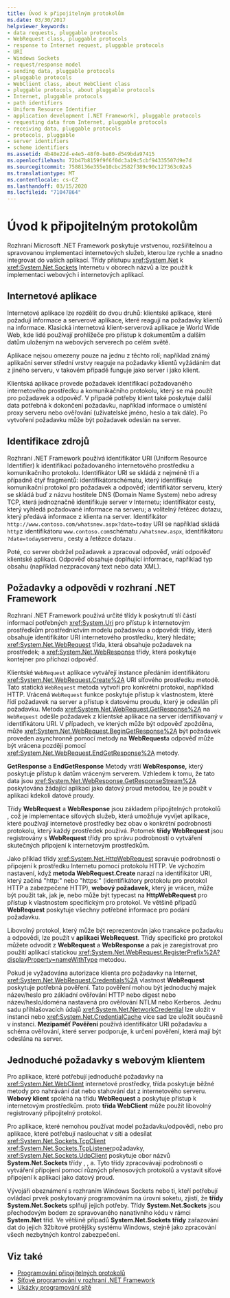 ```yaml
---
title: Úvod k připojitelným protokolům
ms.date: 03/30/2017
helpviewer_keywords:
- data requests, pluggable protocols
- WebRequest class, pluggable protocols
- response to Internet request, pluggable protocols
- URI
- Windows Sockets
- request/response model
- sending data, pluggable protocols
- pluggable protocols
- WebClient class, about WebClient class
- pluggable protocols, about pluggable protocols
- Internet, pluggable protocols
- path identifiers
- Uniform Resource Identifier
- application development [.NET Framework], pluggable protocols
- requesting data from Internet, pluggable protocols
- receiving data, pluggable protocols
- protocols, pluggable
- server identifiers
- scheme identifiers
ms.assetid: 4b48e22d-e4e5-48f0-be80-d549bda97415
ms.openlocfilehash: 72b47b8159f9f6f0dc3a19c5cbf94335507d9e7d
ms.sourcegitcommit: 7588136e355e10cbc2582f389c90c127363c02a5
ms.translationtype: MT
ms.contentlocale: cs-CZ
ms.lasthandoff: 03/15/2020
ms.locfileid: "71047864"
---
```

# <a name="introducing-pluggable-protocols"></a>Úvod k připojitelným protokolům
Rozhraní Microsoft .NET Framework poskytuje vrstvenou, rozšiřitelnou a spravovanou implementaci internetových služeb, kterou lze rychle a snadno integrovat do vašich aplikací. Třídy přístupu <xref:System.Net> k <xref:System.Net.Sockets> Internetu v oborech názvů a lze použít k implementaci webových i internetových aplikací.  
  
## <a name="internet-applications"></a>Internetové aplikace  
 Internetové aplikace lze rozdělit do dvou druhů: klientské aplikace, které požadují informace a serverové aplikace, které reagují na požadavky klientů na informace. Klasická internetová klient-serverová aplikace je World Wide Web, kde lidé používají prohlížeče pro přístup k dokumentům a dalším datům uloženým na webových serverech po celém světě.  
  
 Aplikace nejsou omezeny pouze na jednu z těchto rolí; například známý aplikační server střední vrstvy reaguje na požadavky klientů vyžádáním dat z jiného serveru, v takovém případě funguje jako server i jako klient.  
  
 Klientská aplikace provede požadavek identifikací požadovaného internetového prostředku a komunikačního protokolu, který se má použít pro požadavek a odpověď. V případě potřeby klient také poskytuje další data potřebná k dokončení požadavku, například informace o umístění proxy serveru nebo ověřování (uživatelské jméno, heslo a tak dále). Po vytvoření požadavku může být požadavek odeslán na server.  
  
## <a name="identifying-resources"></a>Identifikace zdrojů  
 Rozhraní .NET Framework používá identifikátor URI (Uniform Resource Identifier) k identifikaci požadovaného internetového prostředku a komunikačního protokolu. Identifikátor URI se skládá z nejméně tří a případně čtyř fragmentů: identifikátorschématu, který identifikuje komunikační protokol pro požadavek a odpověď; identifikátor serveru, který se skládá buď z názvu hostitele DNS (Domain Name System) nebo adresy TCP, která jednoznačně identifikuje server v Internetu; identifikátor cesty, který vyhledá požadované informace na serveru; a volitelný řetězec dotazu, který předává informace z klienta na server. Identifikátor `http://www.contoso.com/whatsnew.aspx?date=today` URI se například skládá `http`z identifikátoru `www.contoso.com`schématu `/whatsnew.aspx`, identifikátoru `?date=today`serveru , cesty a řetězce dotazu .  
  
 Poté, co server obdržel požadavek a zpracoval odpověď, vrátí odpověď klientské aplikaci. Odpověď obsahuje doplňující informace, například typ obsahu (například nezpracovaný text nebo data XML).  
  
## <a name="requests-and-responses-in-the-net-framework"></a>Požadavky a odpovědi v rozhraní .NET Framework  
 Rozhraní .NET Framework používá určité třídy k poskytnutí tří částí informací potřebných <xref:System.Uri> pro přístup k internetovým prostředkům prostřednictvím modelu požadavku a odpovědi: třídy, která obsahuje identifikátor URI internetového prostředku, který hledáte; <xref:System.Net.WebRequest> třída, která obsahuje požadavek na prostředek; a <xref:System.Net.WebResponse> třídy, která poskytuje kontejner pro příchozí odpověď.  
  
 Klientské `WebRequest` aplikace vytvářejí instance předáním identifikátoru <xref:System.Net.WebRequest.Create%2A> URI síťového prostředku metodě. Tato statická `WebRequest` metoda vytvoří pro konkrétní protokol, například HTTP. Vrácená `WebRequest` funkce poskytuje přístup k vlastnostem, které řídí požadavek na server a přístup k datovému proudu, který je odeslán při požadavku. Metoda <xref:System.Net.WebRequest.GetResponse%2A> na `WebRequest` odešle požadavek z klientské aplikace na server identifikovaný v identifikátoru URI. V případech, ve kterých může být odpověď zpožděna, může <xref:System.Net.WebRequest.BeginGetResponse%2A> být požadavek proveden asynchronně pomocí metody na **WebRequest**a odpověď může být vrácena později pomocí <xref:System.Net.WebRequest.EndGetResponse%2A> metody.  
  
 **GetResponse** a **EndGetResponse** Metody vrátí **WebResponse,** který poskytuje přístup k datům vráceným serverem. Vzhledem k tomu, že tato data jsou <xref:System.Net.WebResponse.GetResponseStream%2A> poskytována žádající aplikaci jako datový proud metodou, lze je použít v aplikaci kdekoli datové proudy.  
  
 Třídy **WebRequest** a **WebResponse** jsou základem připojitelných protokolů , což je implementace síťových služeb, která umožňuje vyvíjet aplikace, které používají internetové prostředky bez obav o konkrétní podrobnosti protokolu, který každý prostředek používá. Potomek **třídy WebRequest** jsou registrovány s **WebRequest** třídy pro správu podrobností o vytváření skutečných připojení k internetovým prostředkům.  
  
 Jako příklad třídy <xref:System.Net.HttpWebRequest> spravuje podrobnosti o připojení k prostředku Internetu pomocí protokolu HTTP. Ve výchozím nastavení, když **metoda WebRequest.Create** narazí na identifikátor URI, který začíná "http:" nebo "https:" (identifikátory protokolu pro protokol HTTP a zabezpečené HTTP), **webový požadavek,** který je vrácen, může být použit tak, jak je, nebo může být typecast na **HttpWebRequest** pro přístup k vlastnostem specifickým pro protokol. Ve většině případů **WebRequest** poskytuje všechny potřebné informace pro podání požadavku.  
  
 Libovolný protokol, který může být reprezentován jako transakce požadavku a odpovědi, lze použít v **aplikaci WebRequest**. Třídy specifické pro protokol můžete odvodit z **WebRequest** a **WebResponse** a pak je zaregistrovat pro použití aplikací statickou <xref:System.Net.WebRequest.RegisterPrefix%2A?displayProperty=nameWithType> metodou.  
  
 Pokud je vyžadována autorizace klienta pro požadavky na Internet, <xref:System.Net.WebRequest.Credentials%2A> vlastnost **WebRequest** poskytuje potřebná pověření. Tato pověření mohou být jednoduchý majek název/heslo pro základní ověřování HTTP nebo digest nebo název/heslo/doména nastavená pro ověřování NTLM nebo Kerberos. Jednu sadu přihlašovacích údajů <xref:System.Net.NetworkCredential> lze uložit v instanci nebo <xref:System.Net.CredentialCache> více sad lze uložit současně v instanci. **Mezipaměť Pověření** používá identifikátor URI požadavku a schéma ověřování, které server podporuje, k určení pověření, která mají být odeslána na server.  
  
## <a name="simple-requests-with-webclient"></a>Jednoduché požadavky s webovým klientem  
 Pro aplikace, které potřebují jednoduché požadavky na <xref:System.Net.WebClient> internetové prostředky, třída poskytuje běžné metody pro nahrávání dat nebo stahování dat z internetového serveru. **Webový klient** spoléhá na třídu **WebRequest** a poskytuje přístup k internetovým prostředkům. proto **třída WebClient** může použít libovolný registrovaný připojitelný protokol.  
  
 Pro aplikace, které nemohou používat model požadavku/odpovědi, nebo pro aplikace, které potřebují naslouchat v síti a odesílat <xref:System.Net.Sockets.TcpClient> <xref:System.Net.Sockets.TcpListener>požadavky, <xref:System.Net.Sockets.UdpClient> poskytuje obor názvů **System.Net.Sockets** třídy , , a. Tyto třídy zpracovávají podrobnosti o vytváření připojení pomocí různých přenosových protokolů a vystavit síťové připojení k aplikaci jako datový proud.  
  
 Vývojáři obeznámení s rozhraním Windows Sockets nebo ti, kteří potřebují ovládací prvek poskytovaný programováním na úrovni soketu, zjistí, že **třídy System.Net.Sockets** splňují jejich potřeby. Třídy **System.Net.Sockets** jsou přechodovým bodem ze spravovaného nanativního kódu v rámci **System.Net** tříd. Ve většině případů **System.Net.Sockets třídy** zařazování dat do jejich 32bitové protějšky systému Windows, stejně jako zpracování všech nezbytných kontrol zabezpečení.  
  
## <a name="see-also"></a>Viz také

- [Programování připojitelných protokolů](programming-pluggable-protocols.md)
- [Síťové programování v rozhraní .NET Framework](index.md)
- [Ukázky programování sítě](network-programming-samples.md)
